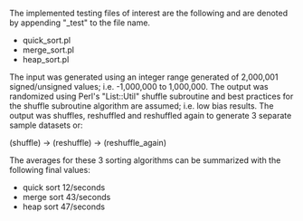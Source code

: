 The implemented testing files of interest are the following and are denoted by appending "_test" to the file name.

* quick_sort.pl
* merge_sort.pl
* heap_sort.pl

The input was generated using an integer range generated of 2,000,001 signed/unsigned values; i.e. -1,000,000 to 1,000,000. The output was randomized using Perl's "List::Util" shuffle subroutine and best practices for the shuffle subroutine algorithm are assumed; i.e. low bias results. The output was shuffles, reshuffled and reshuffled again to generate 3 separate sample datasets or:

(shuffle) -> (reshuffle) -> (reshuffle_again)

The averages for these 3 sorting algorithms can be summarized with the following final values:
* quick sort 12/seconds
* merge sort 43/seconds
* heap sort 47/seconds 
